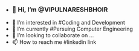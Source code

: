 - <h3>👋 Hi, I’m @VIPULNARESHBHOIR</h3>
- 👀 I’m interested in #Coding and Development
- 🌱 I’m currently #Persuing Computer Engineering
- 💞️ I’m looking to collaborate on ...
- 📫 How to reach me #linkedin link

<!---
VIPULNARESHBHOIR/VIPULNARESHBHOIR is a ✨ special ✨ repository because its `README.md` (this file) appears on your GitHub profile.
You can click the Preview link to take a look at your changes.
--->
